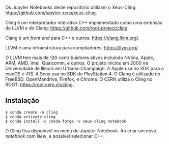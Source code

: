 Os Jupyter Notebooks deste repositório utilizam o Xeus-Cling: https://github.com/jupyter-xeus/xeus-cling.

Cling é um interpretador interativo C++ implementado como uma extensão do LLVM e do Clang: https://github.com/root-project/cling.

Clang é um *front end* para C++ e outros: https://clang.llvm.org/.

LLVM é uma infraestrutura para compiladores: https://llvm.org/.

O LLVM tem mais de 120 contribuidores ativos incluindo NVidia, Apple, ARM, AMD, Intel, Qualcomm, e outros. O projeto iniciou em 2000 na Universidade de Illinois em Urbana-Champaign. A Apple usa no SDK para o macOS e iOS. A Sony usa no SDK do PlayStation 4. O Clang é utilizado no FreeBSD, OpenMandriva, Firefox, e Chrome. O CERN utiliza o Cling no ROOT: https://root.cern.ch/cling.

## Instalação

    $ conda create -n cling
    $ conda activate cling
    $ conda install -c conda-forge -v xeus-cling notebook

O Cling fica disponível no menu do Jupyter Notebook. Ao criar um novo *notebook* com *New*, é possível selecionar C++.
